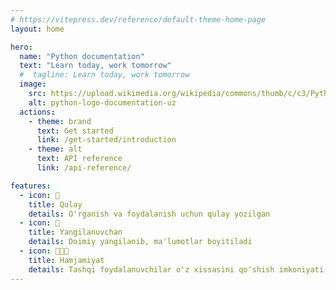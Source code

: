 ```yaml
---
# https://vitepress.dev/reference/default-theme-home-page
layout: home

hero:
  name: "Python documentation"
  text: "Learn today, work tomorrow"
  #  tagline: Learn today, work tomorrow
  image:
    src: https://upload.wikimedia.org/wikipedia/commons/thumb/c/c3/Python-logo-notext.svg/1869px-Python-logo-notext.svg.png
    alt: python-logo-documentation-uz
  actions:
    - theme: brand
      text: Get started
      link: /get-started/introduction
    - theme: alt
      text: API reference
      link: /api-reference/

features:
  - icon: 🚀
    title: Qulay
    details: O'rganish va foydalanish uchun qulay yozilgan
  - icon: 🔄
    title: Yangilanuvchan
    details: Doimiy yangilanib, ma'lumotlar boyitiladi
  - icon: 🧑🏻‍💻
    title: Hamjamiyat
    details: Tashqi foydalanuvchilar o'z xissasini qo'shish imkoniyati
---
```


